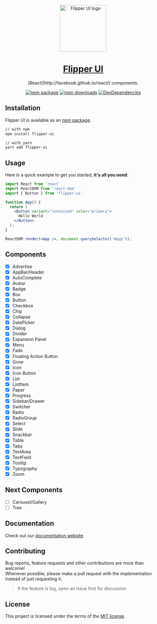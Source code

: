 <!-- Logo -->
<p align="center">
  <a href="https://nginformatica.github.io/flipper-ui/" rel="noopener" target="_blank"><img width="150" src="[Imgur](https://i.imgur.com/blNtXzI.png)" alt="Flipper UI logo"></a></p>
</p>

<!-- Name -->
<h1 align="center">
  <a href="https://nginformatica.github.io/flipper-ui/">Flipper UI</a>
</h1>

<!-- Badges -->
<div align="center">
[React](http://facebook.github.io/react/) components.

[![npm package](https://img.shields.io/npm/v/flipper-ui/latest.svg)](https://www.npmjs.com/package/flipper-ui)
[![npm downloads](https://img.shields.io/npm/dm/flipper-ui.svg)](https://www.npmjs.com/package/flipper-ui)
[![DevDependencies](https://img.shields.io/david/dev/nginformatica/flipper-ui.svg)](https://david-dm.org/nginformatica/flipper-ui?type=dev)
</div>

## Installation

Flipper UI is available as an [npm package](https://www.npmjs.com/package/flipper-ui).

```sh
// with npm
npm install flipper-ui

// with yarn
yarn add flipper-ui
```

## Usage

Here is a quick example to get you started, **it's all you need**:

```jsx
import React from 'react'
import ReactDOM from 'react-dom'
import { Button } from 'flipper-ui'

function App() {
  return (
    <Button variant="contained" color="primary">
      Hello World
    </Button>
  );
}

ReactDOM.render(<App />, document.querySelector('#app'));
```

## Components

- [x] Advertise
- [x] AppBar/Header
- [x] AutoComplete
- [x] Avatar
- [x] Badge
- [x] Box
- [x] Button
- [x] Checkbox
- [x] Chip
- [x] Collapse
- [x] DatePicker
- [x] Dialog
- [x] Divider
- [x] Expansion Panel
- [x] Menu
- [x] Fade
- [x] Floating Action Button
- [x] Grow
- [x] Icon
- [x] Icon Button
- [x] List
- [x] ListItem
- [x] Paper
- [x] Progress
- [x] Sidebar/Drawer
- [x] Switcher
- [x] Radio
- [x] RadioGroup
- [x] Select
- [x] Slide
- [x] Snackbar
- [x] Table
- [x] Tabs
- [x] TextArea
- [x] TextField
- [x] Tooltip
- [x] Typography
- [x] Zoom

## Next Components

- [ ] Carousel/Gallery
- [ ] Tree

## Documentation

Check out our [documentation website](https://nginformatica.github.io/flipper-ui/).

## Contributing

Bug reports, feature requests and other contributions are more than welcome! <br/>
Whenever possible, please make a pull request with the implementation instead of just requesting it.

> If the feature is big, open an issue first for discussion.


## License

This project is licensed under the terms of the
[MIT license](/LICENSE).